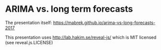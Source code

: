 # ARIMA vs. long term forecasts #

The presentation itself: https://mabrek.github.io/arima-vs-long-forecasts-2017

This presentation uses http://lab.hakim.se/reveal-js/ which is MIT licensed (see reveal.js.LICENSE)

